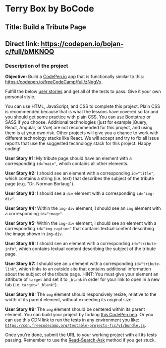 # Terry Box by BoCode

## Title: Build a Tribute Page
## Direct link: https://codepen.io/bojan-c/full/bMKNOQ

### Description of the project
<section id='description'>
<strong>Objective:</strong> Build a <a href='https://codepen.io' target='_blank'>CodePen.io</a> app that is functionally similar to this: <a href='https://codepen.io/freeCodeCamp/full/zNqgVx' target='_blank'>https://codepen.io/freeCodeCamp/full/zNqgVx</a>.

Fulfill the below <a href='https://en.wikipedia.org/wiki/User_story' target='_blank'>user stories</a> and get all of the tests to pass. Give it your own personal style.

You can use HTML, JavaScript, and CSS to complete this project. Plain CSS is recommended because that is what the lessons have covered so far and you should get some practice with plain CSS. You can use Bootstrap or SASS if you choose. Additional technologies (just for example jQuery, React, Angular, or Vue) are not recommended for this project, and using them is at your own risk. Other projects will give you a chance to work with different technology stacks like React. We will accept and try to fix all issue reports that use the suggested technology stack for this project. Happy coding!


<strong>User Story #1:</strong> My tribute page should have an element with a corresponding <code>id="main"</code>, which contains all other elements.


<strong>User Story #2:</strong> I should see an element with a corresponding <code>id="title"</code>, which contains a string (i.e. text) that describes the subject of the tribute page (e.g. "Dr. Norman Borlaug").


<strong>User Story #3:</strong> I should see a <code>div</code> element with a corresponding <code>id="img-div"</code>.


<strong>User Story #4:</strong> Within the <code>img-div</code> element, I should see an <code>img</code> element with a corresponding <code>id="image"</code>.


<strong>User Story #5:</strong> Within the <code>img-div</code> element, I should see an element with a corresponding <code>id="img-caption"</code> that contains textual content describing the image shown in <code>img-div</code>.


<strong>User Story #6:</strong> I should see an element with a corresponding <code>id="tribute-info"</code>, which contains textual content describing the subject of the tribute page.


<strong>User Story #7:</strong> I  should see an <code>a</code> element with a corresponding <code>id="tribute-link"</code>, which links to an outside site that contains additional information about the subject of the tribute page. HINT: You must give your element an attribute of <code>target</code> and set it to <code>_blank</code> in order for your link to open in a new tab (i.e. <code>target="_blank"</code>).


<strong>User Story #8:</strong> The <code>img</code> element should responsively resize, relative to the width of its parent element, without exceeding its original size.


<strong>User Story #9:</strong> The <code>img</code> element should be centered within its parent element.
You can build your project by forking <a href='http://codepen.io/freeCodeCamp/pen/MJjpwO' target='_blank'>this CodePen pen</a>. Or you can use this CDN link to run the tests in any environment you like: <code>https://cdn.freecodecamp.org/testable-projects-fcc/v1/bundle.js</code>.


Once you're done, submit the URL to your working project with all its tests passing.
Remember to use the <a href='https://www.freecodecamp.org/forum/t/how-to-get-help-when-you-are-stuck-coding/19514' target='_blank'>Read-Search-Ask</a> method if you get stuck.
</section>
